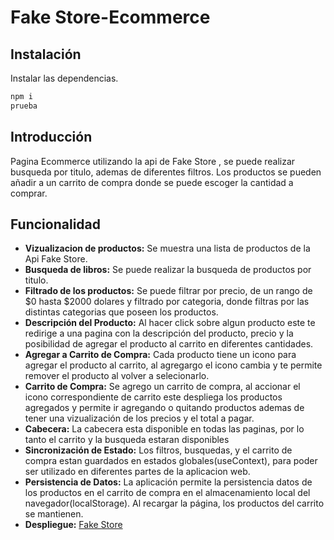 # Fake Store-Ecommerce
## Instalación

Instalar las dependencias.

```sh
npm i
prueba
```

## Introducción

Pagina Ecommerce utilizando la api de Fake Store , se puede realizar busqueda por titulo, ademas de diferentes filtros. Los productos se pueden añadir a un carrito de compra donde se puede escoger la cantidad a comprar.

## Funcionalidad
- **Vizualizacion de productos:** Se muestra una lista de productos de la Api Fake Store.
- **Busqueda de libros:** Se puede realizar la busqueda de productos por titulo.
- **Filtrado de los productos:** Se puede filtrar por precio, de un rango de $0 hasta $2000 dolares y filtrado por categoria, donde filtras por las distintas categorias que poseen los productos.
- **Descripción del Producto:** Al hacer click sobre algun producto este te redirige a una pagina con la descripción del producto, precio y la posibilidad de agregar el producto al carrito en diferentes cantidades.
- **Agregar a Carrito de Compra:** Cada producto tiene un icono para agregar el producto al carrito, al agregargo el icono cambia y te permite remover el producto al volver a selecionarlo.
- **Carrito de Compra:** Se agrego un carrito de compra, al accionar el icono correspondiente de carrito este despliega los productos agregados y permite ir agregando o quitando productos ademas de tener una vizualización de los precios y el total a pagar.
- **Cabecera:** La cabecera esta disponible en todas las paginas, por lo tanto el carrito y la busqueda estaran disponibles
- **Sincronización de Estado:** Los filtros, busquedas, y el carrito de compra estan guardados en estados globales(useContext), para poder ser utilizado en diferentes partes de la aplicacion web.
- **Persistencia de Datos:** La aplicación permite la persistencia datos de los productos en el carrito de compra en el almacenamiento local del navegador(localStorage). Al recargar la página, los productos del carrito se mantienen.
- **Despliegue:** [Fake Store](https://fake-store-swart.vercel.app/)
